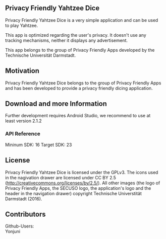 ## Privacy Friendly Yahtzee Dice
Privacy Friendly Yahtzee Dice is a very simple application  and can be used to play Yahtzee.

This app is optimized regarding the user's privacy. It doesn't use any tracking mechanisms, neither it displays any advertisement.

This app belongs to the group of Privacy Friendly Apps developed by the Technische Universität Darmstadt. 

## Motivation

Privacy Friendly Yahtzee Dice belongs to the group of Privacy Friendly Apps and has been developed to provide a privacy friendly dicing application. 

## Download and more Information

Further development requires Android Studio, we recommend to use at least version 2.1.2

### API Reference

Mininum SDK: 16
Target SDK: 23 

## License

Privacy Friendly Yahtzee Dice is licensed under the GPLv3. The icons used in the nagivation drawer are licensed under CC BY 2.5 (http://creativecommons.org/licenses/by/2.5/). All other images (the logo of Privacy Friendly Apps, the SECUSO logo, the application's logo and the header in the navigation drawer) copyright Technische Universtität Darmstadt (2016).

## Contributors

Github-Users: <br />
Yonjuni <br />
